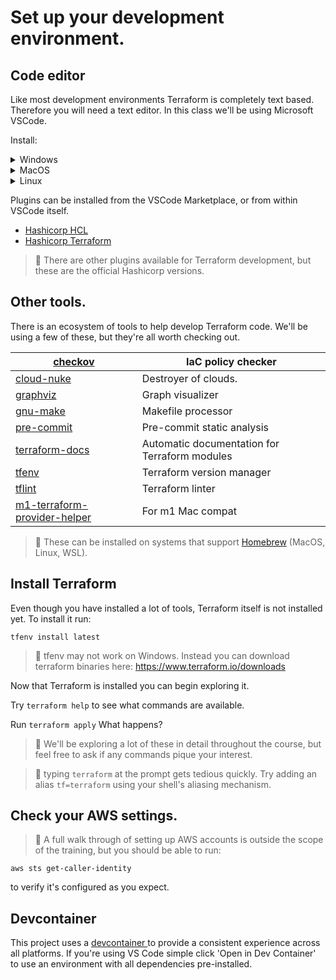 # Set up your development environment.

## Code editor
Like most development environments Terraform is completely text based.  Therefore you will need a text editor.  In this class we'll be using Microsoft VSCode.

Install:
    <details>
    <summary>Windows</summary>
        https://code.visualstudio.com/docs/setup/windows
    </details>
    <details>
    <summary>MacOS</summary>
        https://code.visualstudio.com/docs/setup/mac
    </details>
    <details>
    <summary>Linux</summary>
        https://code.visualstudio.com/docs/setup/linux
    </details>

Plugins can be installed from the VSCode Marketplace, or from within VSCode itself. 
    
- [Hashicorp HCL](https://marketplace.visualstudio.com/items?itemName=HashiCorp.HCL)
- [Hashicorp Terraform](https://marketplace.visualstudio.com/items?itemName=HashiCorp.terraform)

> 📘 There are other plugins available for Terraform development, but these are the official Hashicorp versions.

## Other tools.
There is an ecosystem of tools to help develop Terraform code.  We'll be using a few of these, but they're all worth checking out.

| [ checkov ]( https://checkov.io )                                                               | IaC policy checker                            |
|-------------------------------------------------------------------------------------------------|-----------------------------------------------|
| [ cloud-nuke ]( https://github.com/gruntwork-io/cloud-nuke )                                    | Destroyer of clouds.                          |
| [ graphviz ]( https://graphviz.org/ )                                                           | Graph visualizer                              |
| [ gnu-make ]( https://www.gnu.org/software/make/ )                                              | Makefile processor                            |
| [ pre-commit ]( https://pre-commit.com/ )                                                       | Pre-commit static analysis                    |
| [ terraform-docs ]( https://terraform-docs.io/ )                                                | Automatic documentation for Terraform modules |
| [ tfenv ]( https://github.com/tfutils/tfenv )                                                   | Terraform version manager                     |
| [ tflint ]( https://github.com/terraform-linters/tflint )                                       | Terraform linter                              |
| [ m1-terraform-provider-helper ]( https://github.com/kreuzwerker/m1-terraform-provider-helper ) | For m1 Mac compat                             |

> 📘 These can be installed on systems that support [Homebrew](https://brew.sh/) (MacOS, Linux, WSL).

## Install Terraform
Even though you have installed a lot of tools, Terraform itself is not installed yet.
To install it run:

`tfenv install latest`

> 🚧 tfenv may not work on Windows.  Instead you can download terraform binaries here: https://www.terraform.io/downloads

Now that Terraform is installed you can begin exploring it.

Try `terraform help` to see what commands are available.

Run `terraform apply`  What happens?
> 📘 We'll be exploring a lot of these in detail throughout the course, but feel free to ask if any commands pique your interest.

> 📘 typing `terraform` at the prompt gets tedious quickly.  Try adding an alias `tf=terraform` using your shell's aliasing mechanism.

## Check your AWS settings.
> 📘 A full walk through of setting up AWS accounts is outside the scope of the training, but you should be able to run:

`aws sts get-caller-identity`

to verify it's configured as you expect.

## Devcontainer
This project uses a [ devcontainer ]( https://code.visualstudio.com/docs/devcontainers/containers ) to provide a consistent experience across all platforms.
If you're using VS Code simple click 'Open in Dev Container' to use an environment with all dependencies pre-installed.
